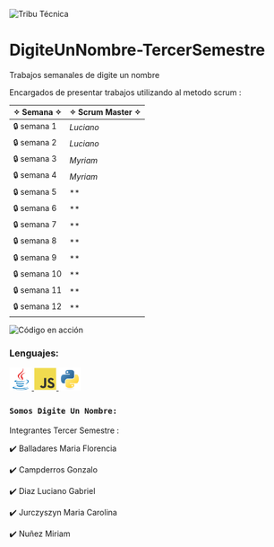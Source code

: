 
![Tribu Técnica](https://github.com/CodeSystem2022/DigiteUnNombre-TercerSemestre/assets/112590235/16335371-7ef6-475e-8733-2303b90f10df)






# DigiteUnNombre-TercerSemestre

Trabajos semanales de digite un nombre

Encargados de presentar trabajos utilizando al metodo scrum :



| ✧ Semana ✧ | ✧ Scrum Master ✧ |
| ---- | ---- |
| :lock:  semana 1 | *Luciano* |
| :lock:  semana 2 | *Luciano* |
| :lock:  semana 3 | *Myriam* |
| :lock:  semana 4 | *Myriam* |
| :lock:  semana 5 | ** |
| :lock:  semana 6 | ** |
| :lock:  semana 7 | ** |
| :lock:  semana 8 | ** |
| :lock:  semana 9 | ** |
| :lock:  semana 10 | ** |
| :lock:  semana 11 | ** |
| :lock:  semana 12 | ** |


![Código en acción](https://media.giphy.com/media/VTtANKl0beDFQRLDTh/giphy.gif)

<h3 align="left">Lenguajes:</h3>
<p align="left"> <a href="https://www.java.com" target="_blank" rel="noreferrer"> <img src="https://raw.githubusercontent.com/devicons/devicon/master/icons/java/java-original.svg" alt="java" width="40" height="40"/> </a> <a href="https://developer.mozilla.org/en-US/docs/Web/JavaScript" target="_blank" rel="noreferrer"> <img src="https://raw.githubusercontent.com/devicons/devicon/master/icons/javascript/javascript-original.svg" alt="javascript" width="40" height="40"/> </a> <a href="https://www.python.org" target="_blank" rel="noreferrer"> <img src="https://raw.githubusercontent.com/devicons/devicon/master/icons/python/python-original.svg" alt="python" width="40" height="40"/> </a> </p>

### `Somos Digite Un Nombre:`

Integrantes Tercer Semestre : 

:heavy_check_mark: Balladares Maria Florencia

:heavy_check_mark: Campderros Gonzalo

:heavy_check_mark: Diaz Luciano Gabriel

:heavy_check_mark: Jurczyszyn Maria Carolina

:heavy_check_mark: Nuñez Miriam
